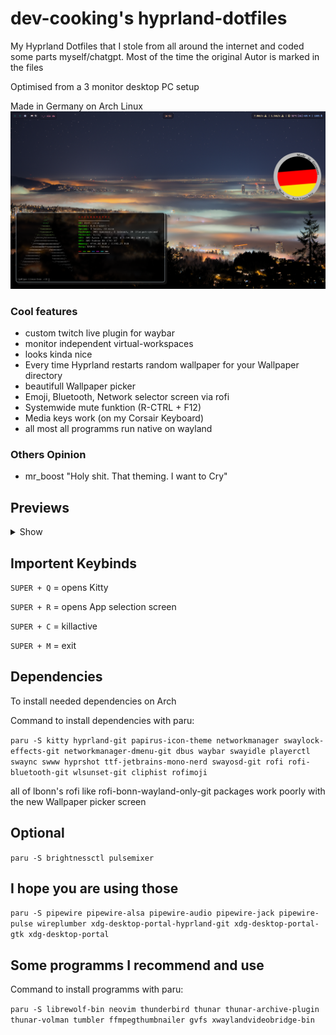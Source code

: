 # dev-cooking's hyprland-dotfiles
My Hyprland Dotfiles that I stole from all around the internet and coded some parts myself/chatgpt. Most of the time the original Autor is marked in the files

Optimised from a 3 monitor desktop PC setup 

Made in Germany on Arch Linux
![preview-with-made-on-arch-icon](pix/preview-with-icon.png)
### Cool features
+ custom twitch live plugin for waybar
+ monitor independent virtual-workspaces
+ looks kinda nice
+ Every time Hyprland restarts random wallpaper for your Wallpaper directory
+ beautifull Wallpaper picker
+ Emoji, Bluetooth, Network selector screen via rofi
+ Systemwide mute funktion (R-CTRL + F12)
+ Media keys work (on my Corsair Keyboard)
+ all most all programms run native on wayland

### Others Opinion
+ mr_boost "Holy shit. That theming. I want to Cry"

## Previews
<details>
  <summary>Show</summary>
    <img src="https://raw.githubusercontent.com/develcooking/hyprland-dotfiles/main/pix/Wallpaper-picker-preview.png" alt="Wallpaper-picker-preview">
    <img src="https://raw.githubusercontent.com/develcooking/hyprland-dotfiles/main/pix/emoji-picker-preview.png" alt="emoji-picker-preview">
    <img src="https://raw.githubusercontent.com/develcooking/hyprland-dotfiles/main/pix/Rofi-run-preview.png" alt="Rofi-run-preview">
    <img src="https://raw.githubusercontent.com/develcooking/hyprland-dotfiles/main/pix/Rofi-Powermenu-preview.png" alt="Rofi-Powermenu-preview">
    <img src="https://raw.githubusercontent.com/develcooking/hyprland-dotfiles/main/pix/Rofi-Network-preview.png" alt="Rofi-Network-preview">
    <img src="https://raw.githubusercontent.com/develcooking/hyprland-dotfiles/main/pix/Rofi-Bluetooth-preview.png" alt="Rofi-Bluetooth-preview.png">

</details>

## Importent Keybinds
```SUPER + Q``` = opens Kitty

```SUPER + R``` = opens App selection screen

```SUPER + C``` = killactive

```SUPER + M``` = exit


## Dependencies
To install needed dependencies on Arch

Command to install dependencies with paru:

```paru -S kitty hyprland-git papirus-icon-theme networkmanager swaylock-effects-git networkmanager-dmenu-git dbus waybar swayidle playerctl swaync swww hyprshot ttf-jetbrains-mono-nerd swayosd-git rofi rofi-bluetooth-git wlsunset-git cliphist rofimoji```

all of lbonn's rofi like rofi-bonn-wayland-only-git packages work poorly with the new Wallpaper picker screen

## Optional 
```paru -S brightnessctl pulsemixer```

## I hope you are using those
```paru -S pipewire pipewire-alsa pipewire-audio pipewire-jack pipewire-pulse wireplumber xdg-desktop-portal-hyprland-git xdg-desktop-portal-gtk xdg-desktop-portal```

## Some programms I recommend and use

Command to install programms with paru:

```paru -S librewolf-bin neovim thunderbird thunar thunar-archive-plugin thunar-volman tumbler ffmpegthumbnailer gvfs xwaylandvideobridge-bin```
